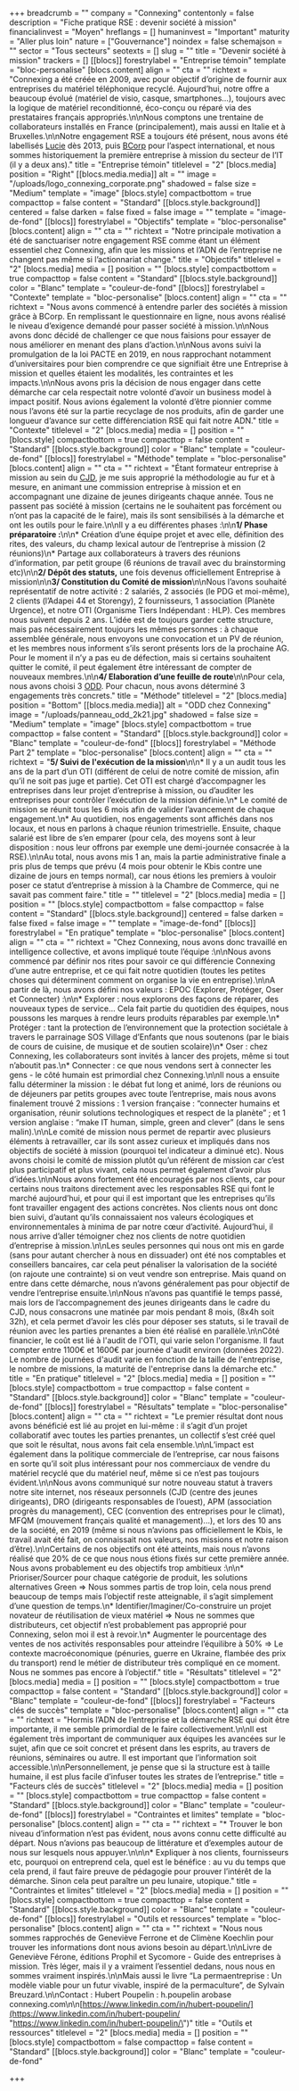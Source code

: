 +++
breadcrumb = ""
company = "Connexing"
contentonly = false
description = "Fiche pratique RSE : devenir société à mission"
financialinvest = "Moyen"
hreflangs = []
humaninvest = "Important"
maturity = "Aller plus loin"
nature = ["Gouvernance"]
noindex = false
schemajson = ""
sector = "Tous secteurs"
seotexts = []
slug = ""
title = "Devenir société à mission"
trackers = []
[[blocs]]
forestrylabel = "Entreprise témoin"
template = "bloc-personalise"
[blocs.content]
align = ""
cta = ""
richtext = "Connexing a été créée en 2009, avec pour objectif d’origine de fournir aux entreprises du matériel téléphonique recyclé. Aujourd’hui, notre offre a beaucoup évolué (matériel de visio, casque, smartphones…), toujours avec la logique de matériel reconditionné, éco-conçu ou réparé via des prestataires français appropriés.\n\nNous comptons une trentaine de collaborateurs installés en France (principalement), mais aussi en Italie et à Bruxelles.\n\nNotre engagement RSE a toujours été présent, nous avons été labellisés [Lucie](https://www.labellucie.com/) dès 2013, puis [BCorp](https://www.bcorporation.fr/) pour l’aspect international, et nous sommes historiquement la première entreprise à mission du secteur de l’IT (il y a deux ans)."
title = "Entreprise témoin"
titlelevel = "2"
[blocs.media]
position = "Right"
[[blocs.media.media]]
alt = ""
image = "/uploads/logo_connexing_corporate.png"
shadowed = false
size = "Medium"
template = "image"
[blocs.style]
compactbottom = true
compacttop = false
content = "Standard"
[[blocs.style.background]]
centered = false
darken = false
fixed = false
image = ""
template = "image-de-fond"
[[blocs]]
forestrylabel = "Objectifs"
template = "bloc-personalise"
[blocs.content]
align = ""
cta = ""
richtext = "Notre principale motivation a été de sanctuariser notre engagement RSE comme étant un élément essentiel chez Connexing, afin que les missions et l’ADN de l’entreprise ne changent pas même si l’actionnariat change."
title = "Objectifs"
titlelevel = "2"
[blocs.media]
media = []
position = ""
[blocs.style]
compactbottom = true
compacttop = false
content = "Standard"
[[blocs.style.background]]
color = "Blanc"
template = "couleur-de-fond"
[[blocs]]
forestrylabel = "Contexte"
template = "bloc-personalise"
[blocs.content]
align = ""
cta = ""
richtext = "Nous avons commencé à entendre parler des sociétés à mission grâce à BCorp. En remplissant le questionnaire en ligne, nous avons réalisé le niveau d’exigence demandé pour passer société à mission.\n\nNous avons donc décidé de challenger ce que nous faisions pour essayer de nous améliorer en menant des plans d’action.\n\nNous avons suivi la promulgation de la loi PACTE en 2019, en nous rapprochant notamment d’universitaires pour bien comprendre ce que signifiait être une Entreprise à mission et quelles étaient les modalités, les contraintes et les impacts.\n\nNous avons pris la décision de nous engager dans cette démarche car cela respectait notre volonté d’avoir un business model à impact positif. Nous avions également la volonté d’être pionnier comme nous l’avons été sur la partie recyclage de nos produits, afin de garder une longueur d’avance sur cette différenciation RSE qui fait notre ADN."
title = "Contexte"
titlelevel = "2"
[blocs.media]
media = []
position = ""
[blocs.style]
compactbottom = true
compacttop = false
content = "Standard"
[[blocs.style.background]]
color = "Blanc"
template = "couleur-de-fond"
[[blocs]]
forestrylabel = "Méthode"
template = "bloc-personalise"
[blocs.content]
align = ""
cta = ""
richtext = "Étant formateur entreprise à mission au sein du [CJD](https://www.cjd-vb.net/), je me suis approprié la méthodologie au fur et à mesure, en animant une commission entreprise à mission et en accompagnant une dizaine de jeunes dirigeants chaque année. Tous ne passent pas société à mission (certains ne le souhaitent pas forcément ou n’ont pas la capacité de le faire), mais ils sont sensibilisés à la démarche et ont les outils pour le faire.\n\nIl y a eu différentes phases :\n\n**1/ Phase préparatoire :**\n\n* Création d’une équipe projet et avec elle, définition des rites, des valeurs, du champ lexical autour de l’entreprise à mission (2 réunions)\n* Partage aux collaborateurs à travers des réunions d’information, par petit groupe (6 réunions de travail avec du brainstorming etc)\n\n**2/ Dépôt des statuts,** une fois devenus officiellement Entreprise à mission\n\n**3/ Constitution du Comité de mission**\n\nNous l’avons souhaité représentatif de notre activité : 2 salariés, 2 associés (le PDG et moi-même), 2 clients (l’Adapei 44 et Storengy), 2 fournisseurs, 1 association (Planète Urgence), et notre OTI (Organisme Tiers Indépendant : HLP). Ces membres nous suivent depuis 2 ans. L’idée est de toujours garder cette structure, mais pas nécessairement toujours les mêmes personnes : à chaque assemblée générale, nous envoyons une convocation et un PV de réunion, et les membres nous informent s’ils seront présents lors de la prochaine AG. Pour le moment il n’y a pas eu de défection, mais si certains souhaitent quitter le comité, il peut également être intéressant de compter de nouveaux membres.\n\n**4/ Elaboration d’une feuille de route**\n\nPour cela, nous avons choisi 3 [ODD](https://www.novethic.fr/entreprises-responsables/les-objectifs-de-developpement-durable-odd.html). Pour chacun, nous avons déterminé 3 engagements très concrets."
title = "Méthode"
titlelevel = "2"
[blocs.media]
position = "Bottom"
[[blocs.media.media]]
alt = "ODD chez Connexing"
image = "/uploads/panneau_odd_2k21.jpg"
shadowed = false
size = "Medium"
template = "image"
[blocs.style]
compactbottom = true
compacttop = false
content = "Standard"
[[blocs.style.background]]
color = "Blanc"
template = "couleur-de-fond"
[[blocs]]
forestrylabel = "Méthode Part 2"
template = "bloc-personalise"
[blocs.content]
align = ""
cta = ""
richtext = "**5/ Suivi de l'exécution de la mission**\n\n* Il y a un audit tous les ans de la part d’un OTI (différent de celui de notre comité de mission, afin qu’il ne soit pas juge et partie). Cet OTI est chargé d’accompagner les entreprises dans leur projet d’entreprise à mission, ou d’auditer les entreprises pour contrôler l’exécution de la mission définie.\n* Le comité de mission se réunit tous les 6 mois afin de valider l’avancement de chaque engagement.\n* Au quotidien, nos engagements sont affichés dans nos locaux, et nous en parlons à chaque réunion trimestrielle. Ensuite, chaque salarié est libre de s’en emparer (pour cela, des moyens sont à leur disposition : nous leur offrons par exemple une demi-journée consacrée à la RSE).\n\nAu total, nous avons mis 1 an, mais la partie administrative finale a pris plus de temps que prévu (4 mois pour obtenir le Kbis contre une dizaine de jours en temps normal), car nous étions les premiers à vouloir poser ce statut d’entreprise à mission à la Chambre de Commerce, qui ne savait pas comment faire."
title = ""
titlelevel = "2"
[blocs.media]
media = []
position = ""
[blocs.style]
compactbottom = false
compacttop = false
content = "Standard"
[[blocs.style.background]]
centered = false
darken = false
fixed = false
image = ""
template = "image-de-fond"
[[blocs]]
forestrylabel = "En pratique"
template = "bloc-personalise"
[blocs.content]
align = ""
cta = ""
richtext = "Chez Connexing, nous avons donc travaillé en intelligence collective, et avons impliqué toute l’équipe :\n\nNous avons commencé par définir nos rites pour savoir ce qui différencie Connexing d’une autre entreprise, et ce qui fait notre quotidien (toutes les petites choses qui déterminent comment on organise la vie en entreprise).\n\nA partir de là, nous avons défini nos valeurs : EPOC (Explorer, Protéger, Oser et Connecter) :\n\n* Explorer : nous explorons des façons de réparer, des nouveaux types de service… Cela fait partie du quotidien des équipes, nous poussons les marques à rendre leurs produits réparables par exemple.\n* Protéger : tant la protection de l’environnement que la protection sociétale à travers le parrainage SOS Village d’Enfants que nous soutenons (par le biais de cours de cuisine, de musique et de soutien scolaire)\n* Oser : chez Connexing, les collaborateurs sont invités à lancer des projets, même si tout n’aboutit pas.\n* Connecter : ce que nous vendons sert à connecter les gens - le côté humain est primordial chez Connexing.\n\nIl nous a ensuite fallu déterminer la mission : le débat fut long et animé, lors de réunions ou de déjeuners par petits groupes avec toute l’entreprise, mais nous avons finalement trouvé 2 missions : 1 version française : “connecter humains et organisation, réunir solutions technologiques et respect de la planète” ; et 1 version anglaise : “make IT human, simple, green and clever” (dans le sens malin).\n\nLe comité de mission nous permet de repartir avec plusieurs éléments à retravailler, car ils sont assez curieux et impliqués dans nos objectifs de société à mission (pourquoi tel indicateur a diminué etc). Nous avons choisi le comité de mission plutôt qu’un référent de mission car c’est plus participatif et plus vivant, cela nous permet également d’avoir plus d’idées.\n\nNous avons fortement été encouragés par nos clients, car pour certains nous traitons directement avec les responsables RSE qui font le marché aujourd’hui, et pour qui il est important que les entreprises qu’ils font travailler engagent des actions concrètes. Nos clients nous ont donc bien suivi, d’autant qu’ils connaissaient nos valeurs écologiques et environnementales à minima de par notre cœur d’activité. Aujourd’hui, il nous arrive d’aller témoigner chez nos clients de notre quotidien d’entreprise à mission.\n\nLes seules personnes qui nous ont mis en garde (sans pour autant chercher à nous en dissuader) ont été nos comptables et conseillers bancaires, car cela peut pénaliser la valorisation de la société (on rajoute une contrainte) si on veut vendre son entreprise. Mais quand on entre dans cette démarche, nous n’avons généralement pas pour objectif de vendre l’entreprise ensuite.\n\nNous n’avons pas quantifié le temps passé, mais lors de l’accompagnement des jeunes dirigeants dans le cadre du CJD, nous consacrons une matinée par mois pendant 8 mois, (8x4h soit 32h), et cela permet d’avoir les clés pour déposer ses statuts, si le travail de réunion avec les parties prenantes a bien été réalisé en parallèle.\n\nCôté financier, le coût est lié à l'audit de l'OTI, qui varie selon l'organisme. Il faut compter entre 1100€ et 1600€ par journée d'audit environ (données 2022). Le nombre de journées d'audit varie en fonction de la taille de l'entreprise, le nombre de missions, la maturité de l'entreprise dans la démarche etc."
title = "En pratique"
titlelevel = "2"
[blocs.media]
media = []
position = ""
[blocs.style]
compactbottom = true
compacttop = false
content = "Standard"
[[blocs.style.background]]
color = "Blanc"
template = "couleur-de-fond"
[[blocs]]
forestrylabel = "Résultats"
template = "bloc-personalise"
[blocs.content]
align = ""
cta = ""
richtext = "Le premier résultat dont nous avons bénéficié est lié au projet en lui-même : il s’agit d’un projet collaboratif avec toutes les parties prenantes, un collectif s’est créé quel que soit le résultat, nous avons fait cela ensemble.\n\nL’impact est également dans la politique commerciale de l’entreprise, car nous faisons en sorte qu’il soit plus intéressant pour nos commerciaux de vendre du matériel recyclé que du matériel neuf, même si ce n’est pas toujours évident.\n\nNous avons communiqué sur notre nouveau statut à travers notre site internet, nos réseaux personnels (CJD (centre des jeunes dirigeants), DRO (dirigeants responsables de l’ouest), APM (association progrès du management), CEC (convention des entreprises pour le climat), MFQM (mouvement français qualité et management)...), et lors des 10 ans de la société, en 2019 (même si nous n’avions pas officiellement le Kbis, le travail avait été fait, on connaissait nos valeurs, nos missions et notre raison d’être).\n\nCertains de nos objectifs ont été atteints, mais nous n’avons réalisé que 20% de ce que nous nous étions fixés sur cette première année. Nous avons probablement eu des objectifs trop ambitieux :\n\n* Prioriser/Sourcer pour chaque catégorie de produit, les solutions alternatives Green => Nous sommes partis de trop loin, cela nous prend beaucoup de temps mais l’objectif reste atteignable, il s’agit simplement d’une question de temps.\n* Identifier/Imaginer/Co-construire un projet novateur de réutilisation de vieux matériel => Nous ne sommes que distributeurs, cet objectif n’est probablement pas approprié pour Connexing, selon moi il est à revoir.\n* Augmenter le pourcentage des ventes de nos activités responsables pour atteindre l’équilibre à 50% => Le contexte macroéconomique (pénuries, guerre en Ukraine, flambée des prix du transport) rend le métier de distributeur très compliqué en ce moment. Nous ne sommes pas encore à l’objectif."
title = "Résultats"
titlelevel = "2"
[blocs.media]
media = []
position = ""
[blocs.style]
compactbottom = true
compacttop = false
content = "Standard"
[[blocs.style.background]]
color = "Blanc"
template = "couleur-de-fond"
[[blocs]]
forestrylabel = "Facteurs clés de succès"
template = "bloc-personalise"
[blocs.content]
align = ""
cta = ""
richtext = "Hormis l’ADN de l’entreprise et la démarche RSE qui doit être importante, il me semble primordial de le faire collectivement.\n\nIl est également très important de communiquer aux équipes les avancées sur le sujet, afin que ce soit concret et présent dans les esprits, au travers de réunions, séminaires ou autre. Il est important que l’information soit accessible.\n\nPersonnellement, je pense que si la structure est à taille humaine, il est plus facile d’infuser toutes les strates de l’entreprise."
title = "Facteurs clés de succès"
titlelevel = "2"
[blocs.media]
media = []
position = ""
[blocs.style]
compactbottom = true
compacttop = false
content = "Standard"
[[blocs.style.background]]
color = "Blanc"
template = "couleur-de-fond"
[[blocs]]
forestrylabel = "Contraintes et limites"
template = "bloc-personalise"
[blocs.content]
align = ""
cta = ""
richtext = "* Trouver le bon niveau d’information n’est pas évident, nous avons connu cette difficulté au départ. Nous n’avions pas beaucoup de littérature et d’exemples autour de nous sur lesquels nous appuyer.\n\n\n* Expliquer à nos clients, fournisseurs etc, pourquoi on entreprend cela, quel est le bénéfice : au vu du temps que cela prend, il faut faire preuve de pédagogie pour prouver l’intérêt de la démarche. Sinon cela peut paraître un peu lunaire, utopique."
title = "Contraintes et limites"
titlelevel = "2"
[blocs.media]
media = []
position = ""
[blocs.style]
compactbottom = true
compacttop = false
content = "Standard"
[[blocs.style.background]]
color = "Blanc"
template = "couleur-de-fond"
[[blocs]]
forestrylabel = "Outils et ressources"
template = "bloc-personalise"
[blocs.content]
align = ""
cta = ""
richtext = "Nous nous sommes rapprochés de Geneviève Ferrone et de Climène Koechlin pour trouver les informations dont nous avions besoin au départ.\n\nLivre de Geneviève Férone, éditions Prophil et Sycomore - Guide des entreprises à mission. Très léger, mais il y a vraiment l’essentiel dedans, nous nous en sommes vraiment inspirés.\n\nMais aussi le livre “La permaentreprise : Un modèle viable pour un futur vivable, inspiré de la permaculture”, de Sylvain Breuzard.\n\nContact : Hubert Poupelin : h.poupelin arobase connexing.com\n\n[https://www.linkedin.com/in/hubert-poupelin/](https://www.linkedin.com/in/hubert-poupelin/ \"https://www.linkedin.com/in/hubert-poupelin/\")"
title = "Outils et ressources"
titlelevel = "2"
[blocs.media]
media = []
position = ""
[blocs.style]
compactbottom = false
compacttop = false
content = "Standard"
[[blocs.style.background]]
color = "Blanc"
template = "couleur-de-fond"

+++
